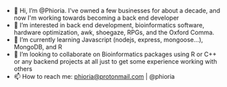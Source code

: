 - 👋 Hi, I’m @Phioria. I've owned a few businesses for about a decade, and now I'm working towards becoming a back end developer
- 👀 I’m interested in back end development, bioinformatics software, hardware optimization, awk, shoegaze, RPGs, and the Oxford Comma. 
- 🌱 I’m currently learning Javascript (nodejs, express, mongoose...), MongoDB, and R
- 💞️ I’m looking to collaborate on Bioinformatics packages using R or C++ or any backend projects at all just to get some experience working with others
- 📫 How to reach me: phioria@protonmail.com | @phioria

